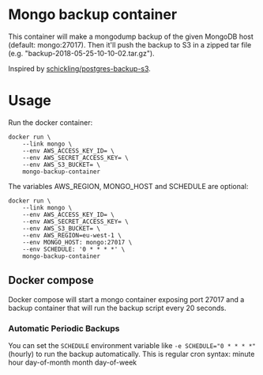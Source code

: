 # Mongo backup container
This container will make a mongodump backup of the given MongoDB host (default: mongo:27017). Then it'll push the backup to S3 in a zipped tar file (e.g. "backup-2018-05-25-10-10-02.tar.gz"). 

Inspired by [schickling/postgres-backup-s3](https://hub.docker.com/r/schickling/postgres-backup-s3/).

# Usage
Run the docker container:

    docker run \
        --link mongo \
        --env AWS_ACCESS_KEY_ID= \
        --env AWS_SECRET_ACCESS_KEY= \
        --env AWS_S3_BUCKET= \
        mongo-backup-container

The variables AWS_REGION, MONGO_HOST and SCHEDULE are optional:

    docker run \
        --link mongo \
        --env AWS_ACCESS_KEY_ID= \
        --env AWS_SECRET_ACCESS_KEY= \
        --env AWS_S3_BUCKET= \
        --env AWS_REGION=eu-west-1 \
        --env MONGO_HOST: mongo:27017 \
        --env SCHEDULE: '0 * * * *' \
        mongo-backup-container

## Docker compose
Docker compose will start a mongo container exposing port 27017 and a backup container that will run the backup script every 20 seconds.

### Automatic Periodic Backups

You can set the `SCHEDULE` environment variable like `-e SCHEDULE="0 * * * *"` (hourly) to run the backup automatically. This is regular cron syntax: minute hour day-of-month month day-of-week

